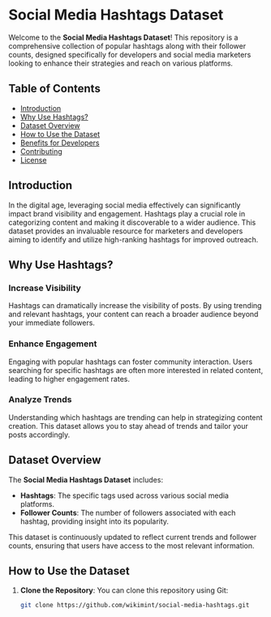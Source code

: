 # Social Media Hashtags Dataset

Welcome to the **Social Media Hashtags Dataset**! This repository is a comprehensive collection of popular hashtags along with their follower counts, designed specifically for developers and social media marketers looking to enhance their strategies and reach on various platforms.

## Table of Contents

- [Introduction](#introduction)
- [Why Use Hashtags?](#why-use-hashtags)
- [Dataset Overview](#dataset-overview)
- [How to Use the Dataset](#how-to-use-the-dataset)
- [Benefits for Developers](#benefits-for-developers)
- [Contributing](#contributing)
- [License](#license)

## Introduction

In the digital age, leveraging social media effectively can significantly impact brand visibility and engagement. Hashtags play a crucial role in categorizing content and making it discoverable to a wider audience. This dataset provides an invaluable resource for marketers and developers aiming to identify and utilize high-ranking hashtags for improved outreach.

## Why Use Hashtags?

### Increase Visibility

Hashtags can dramatically increase the visibility of posts. By using trending and relevant hashtags, your content can reach a broader audience beyond your immediate followers.

### Enhance Engagement

Engaging with popular hashtags can foster community interaction. Users searching for specific hashtags are often more interested in related content, leading to higher engagement rates.

### Analyze Trends

Understanding which hashtags are trending can help in strategizing content creation. This dataset allows you to stay ahead of trends and tailor your posts accordingly.

## Dataset Overview

The **Social Media Hashtags Dataset** includes:

- **Hashtags**: The specific tags used across various social media platforms.
- **Follower Counts**: The number of followers associated with each hashtag, providing insight into its popularity.

This dataset is continuously updated to reflect current trends and follower counts, ensuring that users have access to the most relevant information.

## How to Use the Dataset

1. **Clone the Repository**: 
   You can clone this repository using Git:
   ```bash
   git clone https://github.com/wikimint/social-media-hashtags.git
